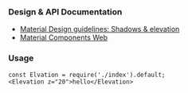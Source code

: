 ### Design & API Documentation

- [Material Design guidelines: Shadows & elevation](https://material.io/guidelines/what-is-material/elevation-shadows.html)
- [Material Components Web](https://material.io/components/web/catalog/elevation/)

### Usage

```
const Elvation = require('./index').default;
<Elevation z="20">hello</Elevation>
```